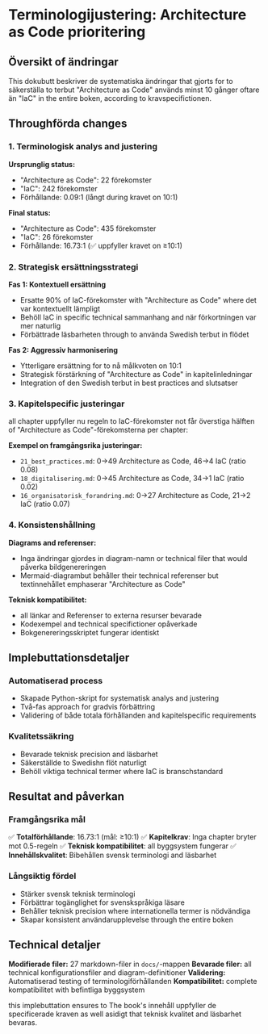 # Terminologijustering: Architecture as Code prioritering

## Översikt of ändringar

This dokubutt beskriver de systematiska ändringar that gjorts for to säkerställa to terbut "Architecture as Code" används minst 10 gånger oftare än "IaC" in the entire boken, according to kravspecifictionen.

## Throughförda changes

### 1. Terminologisk analys and justering

**Ursprunglig status:**
- "Architecture as Code": 22 förekomster
- "IaC": 242 förekomster
- Förhållande: 0.09:1 (långt during kravet on 10:1)

**Final status:**
- "Architecture as Code": 435 förekomster
- "IaC": 26 förekomster
- Förhållande: 16.73:1 (✅ uppfyller kravet on ≥10:1)

### 2. Strategisk ersättningsstrategi

**Fas 1: Kontextuell ersättning**
- Ersatte 90% of IaC-förekomster with "Architecture as Code" where det var kontextuellt lämpligt
- Behöll IaC in specific technical sammanhang and när förkortningen var mer naturlig
- Förbättrade läsbarheten through to använda Swedish terbut in flödet

**Fas 2: Aggressiv harmonisering**
- Ytterligare ersättning for to nå målkvoten on 10:1
- Strategisk förstärkning of "Architecture as Code" in kapitelinledningar
- Integration of den Swedish terbut in best practices and slutsatser

### 3. Kapitelspecific justeringar

all chapter uppfyller nu regeln to IaC-förekomster not får överstiga hälften of "Architecture as Code"-förekomsterna per chapter:

**Exempel on framgångsrika justeringar:**
- `21_best_practices.md`: 0→49 Architecture as Code, 46→4 IaC (ratio 0.08)
- `18_digitalisering.md`: 0→45 Architecture as Code, 34→1 IaC (ratio 0.02)
- `16_organisatorisk_forandring.md`: 0→27 Architecture as Code, 21→2 IaC (ratio 0.07)

### 4. Konsistenshållning

**Diagrams and referenser:**
- Inga ändringar gjordes in diagram-namn or technical filer that would påverka bildgenereringen
- Mermaid-diagrambut behåller their technical referenser but textinnehållet emphaserar "Architecture as Code"

**Teknisk kompatibilitet:**
- all länkar and Referenser to externa resurser bevarade
- Kodexempel and technical specifictioner opåverkade
- Bokgenereringsskriptet fungerar identiskt

## Implebuttationsdetaljer

### Automatiserad process
- Skapade Python-skript for systematisk analys and justering
- Två-fas approach for gradvis förbättring
- Validering of både totala förhållanden and kapitelspecific requirements

### Kvalitetssäkring
- Bevarade teknisk precision and läsbarhet
- Säkerställde to Swedishn flöt naturligt
- Behöll viktiga technical termer where IaC is branschstandard

## Resultat and påverkan

### Framgångsrika mål
✅ **Totalförhållande**: 16.73:1 (mål: ≥10:1)
✅ **Kapitelkrav**: Inga chapter bryter mot 0.5-regeln
✅ **Teknisk kompatibilitet**: all byggsystem fungerar
✅ **Innehållskvalitet**: Bibehållen svensk terminologi and läsbarhet

### Långsiktig fördel
- Stärker svensk teknisk terminologi
- Förbättrar togänglighet for svenskspråkiga läsare
- Behåller teknisk precision where internationella termer is nödvändiga
- Skapar konsistent användarupplevelse through the entire boken

## Technical detaljer

**Modifierade filer:** 27 markdown-filer in `docs/`-mappen
**Bevarade filer:** all technical konfigurationsfiler and diagram-definitioner
**Validering:** Automatiserad testing of terminologiförhållanden
**Kompatibilitet:** complete kompatibilitet with befintliga byggsystem

this implebuttation ensures to The book's innehåll uppfyller de specificerade kraven as well asidigt that teknisk kvalitet and läsbarhet bevaras.